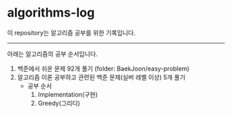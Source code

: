# algorithms-log
이 repository는 알고리즘 공부를 위한 기록입니다.

----------
아래는 알고리즘의 공부 순서입니다.
1. 백준에서 쉬운 문제 92개 풀기 (folder: BaekJoon/easy-problem)
2. 알고리즘 이론 공부하고 관련된 백준 문제(실버 레벨 이상) 5개 풀기
    * 공부 순서
        1. Implementation(구현)
        2. Greedy(그리디)
